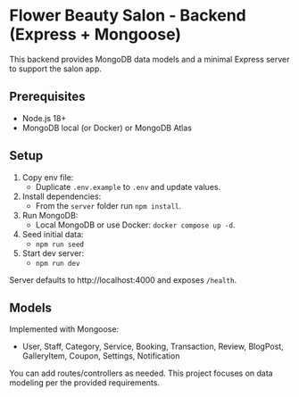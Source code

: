 # Flower Beauty Salon - Backend (Express + Mongoose)

This backend provides MongoDB data models and a minimal Express server to support the salon app.

## Prerequisites

- Node.js 18+
- MongoDB local (or Docker) or MongoDB Atlas

## Setup

1. Copy env file:
   - Duplicate `.env.example` to `.env` and update values.
2. Install dependencies:
   - From the `server` folder run `npm install`.
3. Run MongoDB:
   - Local MongoDB or use Docker: `docker compose up -d`.
4. Seed initial data:
   - `npm run seed`
5. Start dev server:
   - `npm run dev`

Server defaults to http://localhost:4000 and exposes `/health`.

## Models

Implemented with Mongoose:

- User, Staff, Category, Service, Booking, Transaction, Review, BlogPost, GalleryItem, Coupon, Settings, Notification

You can add routes/controllers as needed. This project focuses on data modeling per the provided requirements.
